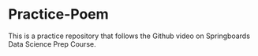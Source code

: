 # Practice-Poem
This is a practice repository that follows the Github video on Springboards Data Science Prep Course.
